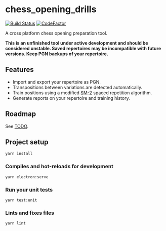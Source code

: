 # chess_opening_drills

[![Build Status](https://travis-ci.org/theProgramLuke/chess_opening_drills.svg?branch=main)](https://travis-ci.org/theProgramLuke/chess_opening_drills)
[![CodeFactor](https://www.codefactor.io/repository/github/theprogramluke/chess_opening_drills/badge)](https://www.codefactor.io/repository/github/theprogramluke/chess_opening_drills)

A cross platform chess opening preparation tool.

**This is an unfinished tool under active development and should be considered unstable. Saved repertoires may be incompatible with future versions. Keep PGN backups of your repertoire.**

## Features

- Import and export your repertoire as PGN.
- Transpositions between variations are detected automatically.
- Train positions using a modified [SM-2](https://www.supermemo.com/en/archives1990-2015/english/ol/sm2) spaced repetition algorithm.
- Generate reports on your repertoire and training history.

## Roadmap

See [TODO](https://github.com/theProgramLuke/chess_opening_drills/blob/main/TODO).

## Project setup

```
yarn install
```

### Compiles and hot-reloads for development

```
yarn electron:serve
```

### Run your unit tests

```
yarn test:unit
```

### Lints and fixes files

```
yarn lint
```
